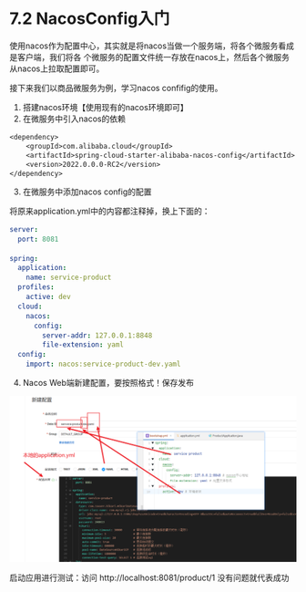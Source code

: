 # 7.2 NacosConfig入门

使用nacos作为配置中心，其实就是将nacos当做一个服务端，将各个微服务看成是客户端，我们将各 个微服务的配置文件统一存放在nacos上，然后各个微服务从nacos上拉取配置即可。

接下来我们以商品微服务为例，学习nacos confifig的使用。

1. 搭建nacos环境【使用现有的nacos环境即可】&#x20;
2. 在微服务中引入nacos的依赖

```markup
<dependency>
    <groupId>com.alibaba.cloud</groupId>
    <artifactId>spring-cloud-starter-alibaba-nacos-config</artifactId>
    <version>2022.0.0.0-RC2</version>
</dependency>
```

3. 在微服务中添加nacos config的配置

将原来application.yml中的内容都注释掉，换上下面的：

```yaml
server:
  port: 8081

spring:
  application:
    name: service-product
  profiles:
    active: dev
  cloud:
    nacos:
      config:
        server-addr: 127.0.0.1:8848
        file-extension: yaml
  config:
    import: nacos:service-product-dev.yaml
```

4. Nacos Web端新建配置，要按照格式！保存发布

![](<../.gitbook/assets/image (1).png>)

启动应用进行测试：访问 http://localhost:8081/product/1 没有问题就代表成功
